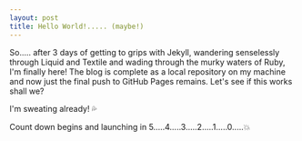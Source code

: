 ```yaml
---
layout: post
title: Hello World!..... (maybe!)
---
```

So..... after 3 days of getting to grips with Jekyll, wandering senselessly through Liquid and Textile and wading through the murky waters of Ruby, I'm finally here! The blog is complete as a local repository on my machine and now just the final push to GitHub Pages remains. Let's see if this works shall we?

I'm sweating already! :sweat_drops:

Count down begins and launching in 5.....4.....3.....2.....1.....0.....:boom:
